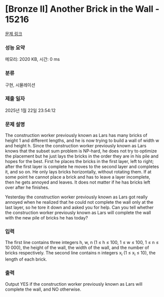 # [Bronze II] Another Brick in the Wall - 15216 

[문제 링크](https://www.acmicpc.net/problem/15216) 

### 성능 요약

메모리: 2020 KB, 시간: 0 ms

### 분류

구현, 시뮬레이션

### 제출 일자

2025년 1월 22일 23:54:12

### 문제 설명

<p>The construction worker previously known as Lars has many bricks of height 1 and different lengths, and he is now trying to build a wall of width w and height h. Since the construction worker previously known as Lars knows that the subset sum problem is NP-hard, he does not try to optimize the placement but he just lays the bricks in the order they are in his pile and hopes for the best. First he places the bricks in the first layer, left to right; after the first layer is complete he moves to the second layer and completes it, and so on. He only lays bricks horizontally, without rotating them. If at some point he cannot place a brick and has to leave a layer incomplete, then he gets annoyed and leaves. It does not matter if he has bricks left over after he finishes.</p>

<p>Yesterday the construction worker previously known as Lars got really annoyed when he realized that he could not complete the wall only at the last layer, so he tore it down and asked you for help. Can you tell whether the construction worker previously known as Lars will complete the wall with the new pile of bricks he has today?</p>

### 입력 

 <p>The first line contains three integers h, w, n (1 ≤ h ≤ 100, 1 ≤ w ≤ 100, 1 ≤ n ≤ 10 000), the height of the wall, the width of the wall, and the number of bricks respectively. The second line contains n integers x<sub>i</sub> (1 ≤ x<sub>i</sub> ≤ 10), the length of each brick.</p>

### 출력 

 <p>Output YES if the construction worker previously known as Lars will complete the wall, and NO otherwise.</p>

